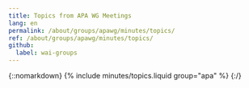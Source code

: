 ```yaml
---
title: Topics from APA WG Meetings
lang: en
permalink: /about/groups/apawg/minutes/topics/
ref: /about/groups/apawg/minutes/topics/
github:
  label: wai-groups
---
```


{::nomarkdown}
{% include minutes/topics.liquid group="apa" %}
{:/}
